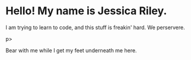 <h1>Hello! My name is Jessica Riley.</h1>
<p>I am trying to learn to code, and this stuff is freakin' hard. We perservere.</p>p><p></p>Bear with me while I get my feet underneath me here.</p>
